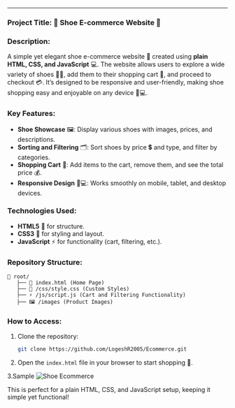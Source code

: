 ---

### Project Title: **👟 Shoe E-commerce Website 🛒**

### Description:
A simple yet elegant shoe e-commerce website 🏬 created using **plain HTML, CSS, and JavaScript** 💻. The website allows users to explore a wide variety of shoes 👟👠, add them to their shopping cart 🛒, and proceed to checkout 💳. It’s designed to be responsive and user-friendly, making shoe shopping easy and enjoyable on any device 📱💻.

### Key Features:
- **Shoe Showcase** 🖼️: Display various shoes with images, prices, and descriptions.
- **Sorting and Filtering** 🗂️: Sort shoes by price 💲 and type, and filter by categories.
- **Shopping Cart** 🛒: Add items to the cart, remove them, and see the total price 💰.
- **Responsive Design** 📱💻: Works smoothly on mobile, tablet, and desktop devices.


### Technologies Used:
- **HTML5** 📄 for structure.
- **CSS3** 🎨 for styling and layout.
- **JavaScript** ⚡ for functionality (cart, filtering, etc.).

### Repository Structure:
```
📂 root/
   ├── 📝 index.html (Home Page)
   ├── 🎨 /css/style.css (Custom Styles)
   ├── ⚡ /js/script.js (Cart and Filtering Functionality)
   ├── 🖼️ /images (Product Images)
```

### How to Access:
1. Clone the repository:
   ```bash
   git clone https://github.com/LogeshR2005/Ecommerce.git
   ```
2. Open the `index.html` file in your browser to start shopping 👟.

3.Sample
 ![Shoe Ecommerce](https://github.com/user-attachments/assets/6fb3b805-e68e-4b7b-9267-0e0941305dcc)

 

This is perfect for a plain HTML, CSS, and JavaScript setup, keeping it simple yet functional!
